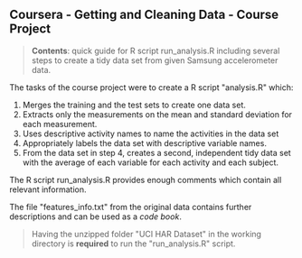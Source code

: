 ## Coursera - Getting and Cleaning Data - Course Project

> **Contents**: quick guide for R script run_analysis.R including several steps to create a tidy data set from given Samsung accelerometer data.

The tasks of the course project were to create a R script "analysis.R" which:

1. Merges the training and the test sets to create one data set.
2. Extracts only the measurements on the mean and standard deviation for each measurement. 
3. Uses descriptive activity names to name the activities in the data set
4. Appropriately labels the data set with descriptive variable names. 
5. From the data set in step 4, creates a second, independent tidy data set with the average of each variable for each activity and each subject.

The R script run_analysis.R provides enough comments which contain all relevant information.

The file "features_info.txt" from the original data contains further descriptions and can be used as a *code book*.

> Having the unzipped folder "UCI HAR Dataset" in the working directory is **required** to run the "run_analysis.R" script.



